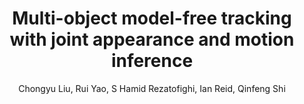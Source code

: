 ---
layout: pub
title: Multi-object model-free tracking with joint appearance and motion inference
author: Chongyu Liu, Rui Yao, S Hamid Rezatofighi, Ian Reid, Qinfeng Shi
year: 2017
paper_link: https://ieeexplore.ieee.org/document/8227468
paper_photo: liu2017.jpg
publisher: International Conference on Digital Image Computing. Techniques and Applications (DICTA17)
comments: false
category: blog
---